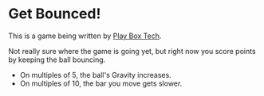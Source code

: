 # Get Bounced! 
This is a game being written by [Play Box Tech](https://playbox.tech). 

Not really sure where the game is going yet, but right now you score points by keeping the ball bouncing. 

* On multiples of 5, the ball's Gravity increases. 
* On multiples of 10, the bar you move gets slower. 
